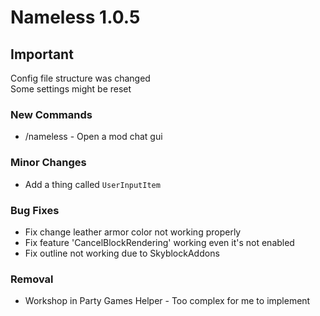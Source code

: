 # Nameless 1.0.5

## Important

Config file structure was changed<br>
Some settings might be reset

### New Commands

- /nameless - Open a mod chat gui

### Minor Changes

- Add a thing called `UserInputItem`

### Bug Fixes

- Fix change leather armor color not working properly
- Fix feature 'CancelBlockRendering' working even it's not enabled
- Fix outline not working due to SkyblockAddons

### Removal

- Workshop in Party Games Helper - Too complex for me to implement